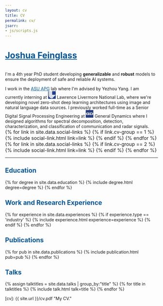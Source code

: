 ```yaml
---
layout: cv
title: CV
permalink: cv/
jsarr:
- js/scripts.js
---
```


<h1><a style="color: #059; margin-left:0px" href="https://joshuafeinglass.com">Joshua Feinglass</a></h1>


<br/><span class="cv-max-width"> 
		I'm a 4th year PhD student developing <b>generalizable</b> and <b>robust</b> models to ensure the deployment of safe and reliable AI systems. 
</span>

<span class="cv-max-width">
		I work in the <a href="https://yezhouyang.engineering.asu.edu/research-group/" style="color:#005599">ASU APG</a> lab where I'm advised by Yezhou Yang. I am currently interning at <img class="intro-logo" style="width: 25px;" src="/images/logos/llnl.png">  Lawrence Livermore National Lab, where we're developing novel zero-shot deep learning architectures using image and natural language data sources.
</span>

<span class="cv-max-width">
		I previously worked full-time as a Senior Digital Signal Processing Engineering at <img class="intro-logo" style="width: 25px;" src="/images/logos/gd.png"> General Dynamics where I designed algorithms for spectral decomposition, detection, characterization, and classification of communication and radar signals.
</span>

<div class="cv-image-links-wrapper" style="font-size: 16px; padding-bottom: 0;">
	<div class="cv-image-links">
		{% for link in site.data.social-links %}
			{% if link.cv-group == 1 %}
				{% include social-link.html link=link %}
			{% endif %}
		{% endfor %}
	</div>
	<div class="cv-image-links">
		{% for link in site.data.social-links %}
			{% if link.cv-group == 2 %}
				{% include social-link.html link=link %}
			{% endif %}
		{% endfor %}
	</div>
</div>


***


<h2><b><a style="color: #059">Education</a></b></h2>

{% for degree in site.data.education %}
{% include degree.html degree=degree %}
{% endfor %}


<h2><b><a style="color: #059">Work and Research Experience</a></b></h2>

{% for experience in site.data.experiences %}
{% if experience.type == 'industry' %}
{% include experience.html experience=experience %}
{% endif %}
{% endfor %}

<h2 id="publications"><b><a style="color: #059">Publications</a></b></h2>

{% for pub in site.data.publications %}
{% include publication.html pub=pub %}
{% endfor %}


<h2><b><a style="color: #059">Talks</a></b></h2>

{% assign talktitles = site.data.talks | group_by:"title" %}
{% for title in talktitles %}
{% include talk.html talk=title %}
{% endfor %}

[cv]: {{ site.url }}/cv.pdf "My CV."
